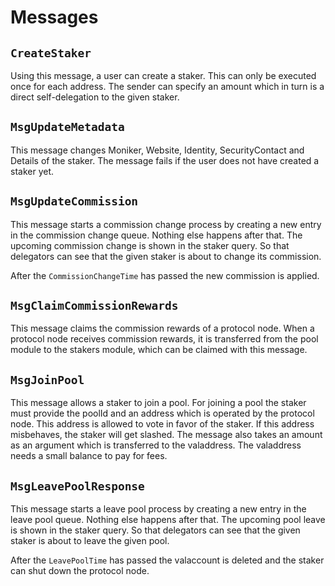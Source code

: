 <!--
order: 3
-->

# Messages

## `CreateStaker`

Using this message, a user can create a staker. This can only be executed once
for each address. The sender can specify an amount which in turn is a direct
self-delegation to the given staker.

## `MsgUpdateMetadata`

This message changes Moniker, Website, Identity, SecurityContact and Details
of the staker. The message fails if the user does not have created a staker yet.

## `MsgUpdateCommission`

This message starts a commission change process by creating a new entry in the
commission change queue. Nothing else happens after that. The upcoming
commission change is shown in the staker query. So that delegators can see that
the given staker is about to change its commission.

After the `CommissionChangeTime` has passed the new commission is applied.

## `MsgClaimCommissionRewards`

This message claims the commission rewards of a protocol node. When a protocol
node receives commission rewards, it is transferred from the pool module to the
stakers module, which can be claimed with this message.

## `MsgJoinPool`

This message allows a staker to join a pool. For joining a pool the staker must
provide the poolId and an address which is operated by the protocol node. This
address is allowed to vote in favor of the staker. If this address misbehaves,
the staker will get slashed. The message also takes an amount as an argument
which is transferred to the valaddress. The valaddress needs a small balance to
pay for fees.

## `MsgLeavePoolResponse`

This message starts a leave pool process by creating a new entry in the leave
pool queue. Nothing else happens after that. The upcoming pool leave is shown in
the staker query. So that delegators can see that the given staker is about to
leave the given pool.

After the `LeavePoolTime` has passed the valaccount is deleted and the staker
can shut down the protocol node.